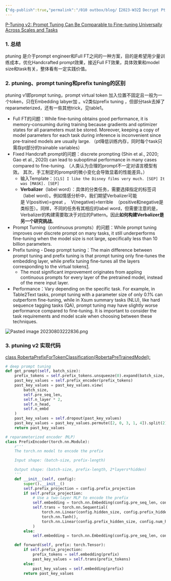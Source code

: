 ```yaml
---
{"dg-publish":true,"permalink":"/010 outbox/blog/【2023-W32】Decrypt Ptuning/","tags":["gardenEntry"]}
---
```




[P-Tuning v2: Prompt Tuning Can Be Comparable to Fine-tuning Universally Across Scales and Tasks](https://arxiv.org/abs/2110.07602)
### 1. 总结
ptuning 是介于prompt engineer和Full FT之间的一种方案，目的是希望用少量训练成本，优化Handcrafted prompt效果，接近Full FT效果，具体效果和model size和task有关，整体看有一定实践价值。
### 2. ptuning、prompt tuning和prefix tuning的区别
ptuning v1即prompt tuning，prompt virtual token 加入位置不固定且一般为一个token，只在Embedding labyer加 。v2类似prefix tuning ，但部分task去掉了reparameterized，还有一些其他trick，见table1。

- Full FT的问题：While fine-tuning obtains good performance, it is memory-consuming during training because gradients and optimizer states for all parameters must be stored. Moreover, keeping a copy of model parameters for each task during inference is inconvenient since pre-trained models are usually large. （pt降低训练内存，同时每个task只需存pt部分的trainable variables）
- Fixed Handcraft prompt的问题：discrete prompting (Shin et al., 2020; Gao et al., 2020) can lead to suboptimal performance in many cases compared to fine-tuning.  （人类认为合理的prompt不一定对语言模型有效。 其次，手工制定的prompt的微小变化会导致显着的性能差异。）
	- 输入Template：`[CLS] I like the Disney films very much. [SEP] It was [MASK]. [SEP]`
	- **Verbalizer**（label word）：具体的分类任务，需要选择指定的标签词（label word）。例如情感分析中，我们期望Verbalizer可能是 V(positive)=great ，  V(negative)=terrible  （positive和negative是类标签）。同样，不同的任务有其相应的label word，但需要注意的是，Verbalizer的构建需要取决于对应的Pattern。因此**如何构建Verbalizer是另一个研究挑战**。
- Prompt Turning（continuous prompts）的问题：While prompt tuning improves over discrete prompt on many tasks, it still underperforms fine-tuning when the model size is not large, specifically less than 10 billion parameters.
-  Prefix tuning - Deep prompt tuning：The main difference between prompt tuning and prefix tuning is that prompt tuning only fine-tunes the embedding layer, while prefix tuning fine-tunes all the layers corresponding to the virtual tokens[1](https://www.cnblogs.com/gogoSandy/p/17202169.html).
	- The most significant improvement originates from appling continuous prompts for every layer of the pretrained model, instead of the mere input layer.
- Performance：Vary depending on the specific task. For example, in Table2Text tasks, prompt tuning with a parameter size of only 0.1% can outperform fine-tuning, while in Xsum summary tasks (NLU), like hard sequence tagging tasks (QA), prompt tuning may have slightly worse performance compared to fine-tuning. It is important to consider the task requirements and model scale when choosing between these techniques.

![Pasted image 20230803222836.png](/img/user/990%20Attachment/Pasted%20image%2020230803222836.png)

### 3. ptuning v2 实现代码
[class RobertaPrefixForTokenClassification(RobertaPreTrainedModel):](https://github.com/THUDM/P-tuning-v2/blob/1cd083ece14762e81a049c3ca4b47517801e7e4a/model/token_classification.py#L221-L222)
```python
# deep prompt tuning
def get_prompt(self, batch_size):
	prefix_tokens = self.prefix_tokens.unsqueeze(0).expand(batch_size, -1).to(self.roberta.device)
	past_key_values = self.prefix_encoder(prefix_tokens)
	past_key_values = past_key_values.view(
		batch_size,
		self.pre_seq_len,
		self.n_layer * 2, 
		self.n_head,
		self.n_embd
	)
	past_key_values = self.dropout(past_key_values)
	past_key_values = past_key_values.permute([2, 0, 3, 1, 4]).split(2)
	return past_key_values

# reparameterized encoder（MLP）
class PrefixEncoder(torch.nn.Module):
    r'''
    The torch.nn model to encode the prefix

    Input shape: (batch-size, prefix-length)

    Output shape: (batch-size, prefix-length, 2*layers*hidden)
    '''
    def __init__(self, config):
        super().__init__()
        self.prefix_projection = config.prefix_projection
        if self.prefix_projection:
            # Use a two-layer MLP to encode the prefix
            self.embedding = torch.nn.Embedding(config.pre_seq_len, config.hidden_size)
            self.trans = torch.nn.Sequential(
                torch.nn.Linear(config.hidden_size, config.prefix_hidden_size),
                torch.nn.Tanh(),
                torch.nn.Linear(config.prefix_hidden_size, config.num_hidden_layers * 2 * config.hidden_size)
            )
        else:
            self.embedding = torch.nn.Embedding(config.pre_seq_len, config.num_hidden_layers * 2 * config.hidden_size)

    def forward(self, prefix: torch.Tensor):
        if self.prefix_projection:
            prefix_tokens = self.embedding(prefix)
            past_key_values = self.trans(prefix_tokens)
        else:
            past_key_values = self.embedding(prefix)
        return past_key_values
```

